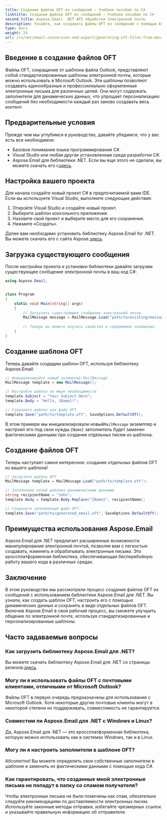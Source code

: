 ```yaml
---
title: Создание файлов OFT из сообщений — Учебное пособие по C#
linktitle: Создание файлов OFT из сообщений — Учебное пособие по C#
second_title: Aspose.Email .NET API обработки электронной почты
description: Узнайте, как создавать файлы OFT из сообщений с помощью Aspose.Email для .NET. Пошаговое руководство с исходным кодом для эффективного создания шаблонов электронной почты.
type: docs
weight: 19
url: /ru/net/email-conversion-and-export/generating-oft-files-from-messages-csharp-tutorial/
---
```


## Введение в создание файлов OFT

Файлы OFT, сокращение от шаблона файла Outlook, представляют собой стандартизированные шаблоны электронной почты, которые можно использовать в Microsoft Outlook. Эти шаблоны позволяют создавать единообразные и профессионально оформленные электронные письма для различных целей. Они могут содержать заполнители для динамических данных, что упрощает персонализацию сообщений без необходимости каждый раз заново создавать весь контент.

## Предварительные условия

Прежде чем мы углубимся в руководство, давайте убедимся, что у вас есть все необходимое:

- Базовое понимание языка программирования C#.
- Visual Studio или любая другая установленная среда разработки C#.
-  Aspose.Email для библиотеки .NET. Если вы еще этого не сделали, вы можете скачать его с[здесь](https://releases.aspose.com/email/net).

## Настройка вашего проекта

Для начала создайте новый проект C# в предпочитаемой вами IDE. Если вы используете Visual Studio, выполните следующие действия:

1. Откройте Visual Studio и создайте новый проект.
2. Выберите шаблон консольного приложения.
3. Назовите свой проект и выберите место для его сохранения.
4. Нажмите «Создать».

 Далее вам необходимо установить библиотеку Aspose.Email for .NET. Вы можете скачать его с сайта Aspose.[здесь](https://releases.aspose.com/email/net).

## Загрузка существующего сообщения

После настройки проекта и установки библиотеки давайте загрузим существующее сообщение электронной почты в ваш код C#:

```csharp
using Aspose.Email;


class Program
{
    static void Main(string[] args)
    {
        // Загрузить существующее сообщение электронной почты
        MailMessage message = MailMessage.Load("path/to/existing/message.eml");
        
        // Теперь вы можете изучить свойства и содержимое сообщения.
    }
}
```

## Создание шаблона OFT

Теперь давайте создадим шаблон OFT, используя библиотеку Aspose.Email:

```csharp
// Инициализируйте новый экземпляр MailMessage
MailMessage template = new MailMessage();

// Настройте шаблон по мере необходимости
template.Subject = "Your Subject Here";
template.Body = "Hello, {Name}!";

// Сохраните шаблон как файл OFT.
template.Save("path/to/template.oft", SaveOptions.DefaultOft);
```

 В этом примере мы инициализировали новый`MailMessage` экземпляр и настроил его под свои нужды.`{Name}` заполнитель будет заменен фактическими данными при создании отдельных писем из шаблона.

## Создание файлов OFT

Теперь наступает самое интересное: создание отдельных файлов OFT из вашего шаблона!

```csharp
// Загрузите шаблон OFT
MailMessage template = MailMessage.Load("path/to/template.oft");

// Заполнение полей шаблона динамическими данными
string recipientName = "John";
template.Body = template.Body.Replace("{Name}", recipientName);

// Сохраните заполненный файл OFT.
template.Save("path/to/generated_email.oft", SaveOptions.DefaultOft);
```

## Преимущества использования Aspose.Email

Aspose.Email для .NET предлагает расширенные возможности манипулирования электронной почтой, позволяя вам с легкостью создавать, изменять и обрабатывать электронные письма. Это кроссплатформенная библиотека, обеспечивающая бесперебойную работу вашего кода в различных средах.

## Заключение

В этом руководстве мы рассмотрели процесс создания файлов OFT из сообщений с использованием библиотеки Aspose.Email для .NET. Вы узнали, как создать шаблон OFT, настроить его с помощью динамических данных и сохранить в виде отдельных файлов OFT. Включив Aspose.Email в свой рабочий процесс, вы сможете улучшить общение по электронной почте, используя стандартизированные и персонализированные шаблоны.

## Часто задаваемые вопросы

### Как загрузить библиотеку Aspose.Email для .NET?

 Вы можете скачать библиотеку Aspose.Email для .NET со страницы релизов:[здесь](https://releases.aspose.com/email/net).

### Могу ли я использовать файлы OFT с почтовыми клиентами, отличными от Microsoft Outlook?

Файлы OFT в первую очередь предназначены для использования с Microsoft Outlook. Хотя некоторые другие почтовые клиенты могут в некоторой степени их поддерживать, совместимость не гарантируется.

### Совместим ли Aspose.Email для .NET с Windows и Linux?

Да, Aspose.Email для .NET — это кроссплатформенная библиотека, которую можно использовать как в системах Windows, так и в Linux.

### Могу ли я настроить заполнители в шаблоне OFT?

Абсолютно! Вы можете определить свои собственные заполнители в шаблоне и заменить их фактическими данными с помощью кода C#.

### Как гарантировать, что созданные мной электронные письма не попадут в папку со спамом получателя?

Чтобы электронные письма не были помечены как спам, обязательно следуйте рекомендациям по доставляемости электронных писем. Используйте законные методы отправки, избегайте чрезмерных ссылок и указывайте правильную информацию об отправителе.